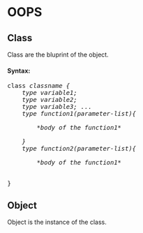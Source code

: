 # OOPS
## Class 
Class are the bluprint of the object.
#### Syntax:
<pre>
class <i>classname {
    type variable1;
    type variable2;
    type variable3; ...
    type function1(parameter-list){
    
        *body of the function1*
    
    }
    type function2(parameter-list){
    
        *body of the function1*
    
    </i>
}
</pre>
## Object
Object is the instance of the class.
